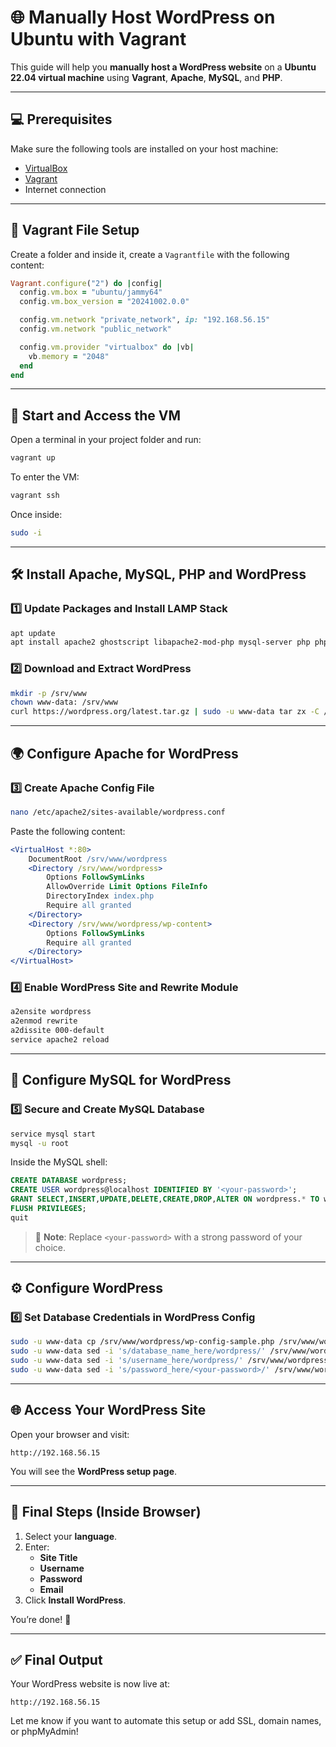 # 🌐 Manually Host WordPress on Ubuntu with Vagrant

This guide will help you **manually host a WordPress website** on a **Ubuntu 22.04 virtual machine** using **Vagrant**, **Apache**, **MySQL**, and **PHP**.

---

## 💻 Prerequisites

Make sure the following tools are installed on your host machine:

- [VirtualBox](https://www.virtualbox.org/wiki/Downloads)
- [Vagrant](https://developer.hashicorp.com/vagrant/downloads)
- Internet connection

---

## 📁 Vagrant File Setup

Create a folder and inside it, create a `Vagrantfile` with the following content:

```ruby
Vagrant.configure("2") do |config|
  config.vm.box = "ubuntu/jammy64"
  config.vm.box_version = "20241002.0.0"

  config.vm.network "private_network", ip: "192.168.56.15"
  config.vm.network "public_network"

  config.vm.provider "virtualbox" do |vb|
    vb.memory = "2048"
  end
end
```

---

## 🚀 Start and Access the VM

Open a terminal in your project folder and run:

```sh
vagrant up
```

To enter the VM:

```sh
vagrant ssh
```

Once inside:

```sh
sudo -i
```

---

## 🛠️ Install Apache, MySQL, PHP and WordPress

### 1️⃣ Update Packages and Install LAMP Stack

```sh
apt update
apt install apache2 ghostscript libapache2-mod-php mysql-server php php-bcmath php-curl php-imagick php-intl php-json php-mbstring php-mysql php-xml php-zip -y
```

### 2️⃣ Download and Extract WordPress

```sh
mkdir -p /srv/www
chown www-data: /srv/www
curl https://wordpress.org/latest.tar.gz | sudo -u www-data tar zx -C /srv/www
```

---

## 🌍 Configure Apache for WordPress

### 3️⃣ Create Apache Config File

```sh
nano /etc/apache2/sites-available/wordpress.conf
```

Paste the following content:

```apache
<VirtualHost *:80>
    DocumentRoot /srv/www/wordpress
    <Directory /srv/www/wordpress>
        Options FollowSymLinks
        AllowOverride Limit Options FileInfo
        DirectoryIndex index.php
        Require all granted
    </Directory>
    <Directory /srv/www/wordpress/wp-content>
        Options FollowSymLinks
        Require all granted
    </Directory>
</VirtualHost>
```

### 4️⃣ Enable WordPress Site and Rewrite Module

```sh
a2ensite wordpress
a2enmod rewrite
a2dissite 000-default
service apache2 reload
```

---

## 🧩 Configure MySQL for WordPress

### 5️⃣ Secure and Create MySQL Database

```sh
service mysql start
mysql -u root
```

Inside the MySQL shell:

```sql
CREATE DATABASE wordpress;
CREATE USER wordpress@localhost IDENTIFIED BY '<your-password>';
GRANT SELECT,INSERT,UPDATE,DELETE,CREATE,DROP,ALTER ON wordpress.* TO wordpress@localhost;
FLUSH PRIVILEGES;
quit
```

> 🔐 **Note**: Replace `<your-password>` with a strong password of your choice.

---

## ⚙️ Configure WordPress

### 6️⃣ Set Database Credentials in WordPress Config

```sh
sudo -u www-data cp /srv/www/wordpress/wp-config-sample.php /srv/www/wordpress/wp-config.php
sudo -u www-data sed -i 's/database_name_here/wordpress/' /srv/www/wordpress/wp-config.php
sudo -u www-data sed -i 's/username_here/wordpress/' /srv/www/wordpress/wp-config.php
sudo -u www-data sed -i 's/password_here/<your-password>/' /srv/www/wordpress/wp-config.php
```

---

## 🌐 Access Your WordPress Site

Open your browser and visit:

```
http://192.168.56.15
```

You will see the **WordPress setup page**.

---

## 📝 Final Steps (Inside Browser)

1. Select your **language**.
2. Enter:
   - **Site Title**
   - **Username**
   - **Password**
   - **Email**
3. Click **Install WordPress**.

You’re done! 🎉

---

## ✅ Final Output

Your WordPress website is now live at:

```
http://192.168.56.15
```

Let me know if you want to automate this setup or add SSL, domain names, or phpMyAdmin!